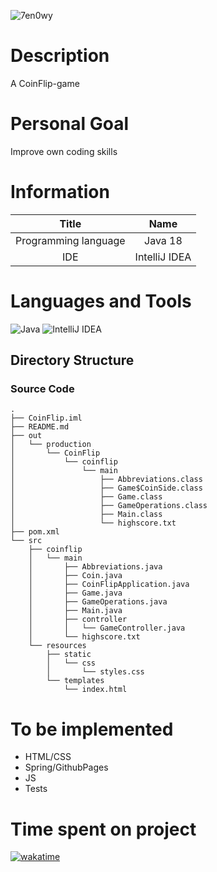 ![7en0wy](https://user-images.githubusercontent.com/72759116/225460928-749e65b1-ccff-4bad-90e9-1e6faf21c52e.gif)

# Description
A CoinFlip-game

# Personal Goal
Improve own coding skills

# Information
|        Title         |     Name      | 
|:--------------------:|:-------------:|
| Programming language |   Java 18     | 
|         IDE          | IntelliJ IDEA | 

# Languages and Tools
![Java](https://img.shields.io/badge/java-%23ED8B00.svg?style=for-the-badge&logo=java&logoColor=white)
![IntelliJ IDEA](https://img.shields.io/badge/IntelliJIDEA-000000.svg?style=for-the-badge&logo=intellij-idea&logoColor=white)  

## Directory Structure
### Source Code
```
.
├── CoinFlip.iml
├── README.md
├── out
│   └── production
│       └── CoinFlip
│           └── coinflip
│               └── main
│                   ├── Abbreviations.class
│                   ├── Game$CoinSide.class
│                   ├── Game.class
│                   ├── GameOperations.class
│                   ├── Main.class
│                   └── highscore.txt
├── pom.xml
└── src
    ├── coinflip
    │   └── main
    │       ├── Abbreviations.java
    │       ├── Coin.java
    │       ├── CoinFlipApplication.java
    │       ├── Game.java
    │       ├── GameOperations.java
    │       ├── Main.java
    │       ├── controller
    │       │   └── GameController.java
    │       └── highscore.txt
    └── resources
        ├── static
        │   └── css
        │       └── styles.css
        └── templates
            └── index.html
```

# To be implemented
* HTML/CSS
* Spring/GithubPages
* JS
* Tests

# Time spent on project
[![wakatime](https://wakatime.com/badge/user/d3f10ce3-5913-47b5-a908-6228fe4d4225/project/83f7df7b-9381-433c-af4e-6af9a493c13a.svg)](https://wakatime.com/badge/user/d3f10ce3-5913-47b5-a908-6228fe4d4225/project/83f7df7b-9381-433c-af4e-6af9a493c13a)
